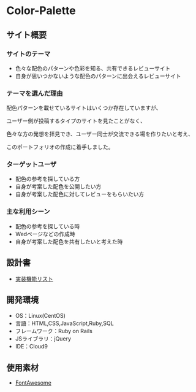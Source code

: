 # Color-Palette

## サイト概要

### サイトのテーマ
- 色々な配色のパターンや色彩を知る、共有できるレビューサイト
- 自身が思いつかないような配色のパターンに出会えるレビューサイト


### テーマを選んだ理由
配色パターンを載せているサイトはいくつか存在していますが、

ユーザー側が投稿するタイプのサイトを見たことがなく、

色々な方の発想を拝見でき、ユーザー同士が交流できる場を作りたいと考え、

このポートフォリオの作成に着手しました。


### ターゲットユーザ
- 配色の参考を探している方
- 自身が考案した配色を公開したい方
- 自身が考案した配色に対してレビューをもらいたい方


### 主な利用シーン
- 配色の参考を探している時
- Wedページなどの作成時
- 自身が考案した配色を共有したいと考えた時

## 設計書
- [実装機能リスト](https://docs.google.com/spreadsheets/d/1Hqj5gu3cER2exgT3MdBLEbdmL4sO3viEGYzALYYr_EI/edit#gid=1091086188)

## 開発環境
- OS：Linux(CentOS)
- 言語：HTML,CSS,JavaScript,Ruby,SQL
- フレームワーク：Ruby on Rails
- JSライブラリ：jQuery
- IDE：Cloud9

## 使用素材
- [FontAwesome](https://fontawesome.com/v5/search)